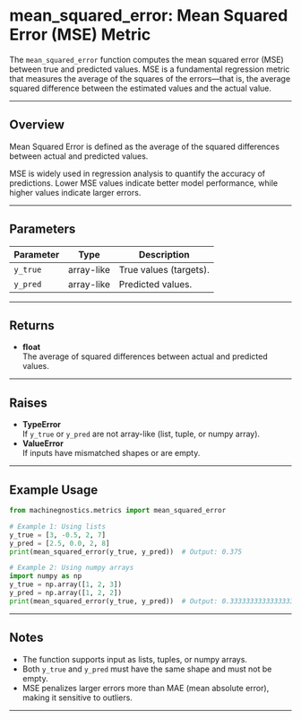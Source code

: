 # mean_squared_error: Mean Squared Error (MSE) Metric

The `mean_squared_error` function computes the mean squared error (MSE) between true and predicted values. MSE is a fundamental regression metric that measures the average of the squares of the errors—that is, the average squared difference between the estimated values and the actual value.

---

## Overview

Mean Squared Error is defined as the average of the squared differences between actual and predicted values.

MSE is widely used in regression analysis to quantify the accuracy of predictions. Lower MSE values indicate better model performance, while higher values indicate larger errors.

---

## Parameters

| Parameter | Type         | Description                        |
|-----------|--------------|------------------------------------|
| `y_true`  | array-like   | True values (targets).             |
| `y_pred`  | array-like   | Predicted values.                  |

---

## Returns

- **float**  
  The average of squared differences between actual and predicted values.

---

## Raises

- **TypeError**  
  If `y_true` or `y_pred` are not array-like (list, tuple, or numpy array).
- **ValueError**  
  If inputs have mismatched shapes or are empty.

---

## Example Usage

```python
from machinegnostics.metrics import mean_squared_error

# Example 1: Using lists
y_true = [3, -0.5, 2, 7]
y_pred = [2.5, 0.0, 2, 8]
print(mean_squared_error(y_true, y_pred))  # Output: 0.375

# Example 2: Using numpy arrays
import numpy as np
y_true = np.array([1, 2, 3])
y_pred = np.array([1, 2, 2])
print(mean_squared_error(y_true, y_pred))  # Output: 0.3333333333333333
```

---

## Notes

- The function supports input as lists, tuples, or numpy arrays.
- Both `y_true` and `y_pred` must have the same shape and must not be empty.
- MSE penalizes larger errors more than MAE (mean absolute error), making it sensitive to outliers.

---
